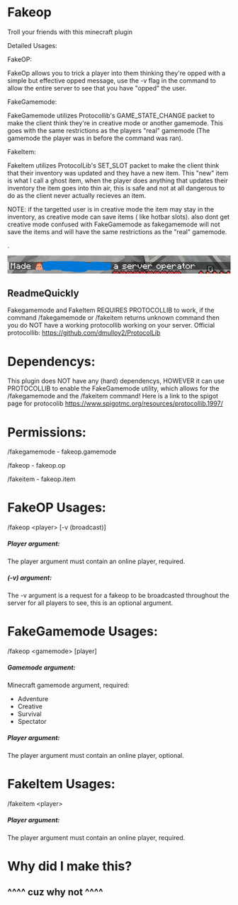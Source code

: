 # Fakeop

Troll your friends with this minecraft plugin

Detailed Usages:

FakeOP:

FakeOp allows you to trick a player into them thinking they're opped with a simple but effective opped message, use the
-v flag in the command to allow the entire server to see that you have "opped" the user.

FakeGamemode:

FakeGamemode utilizes Protocollib's GAME_STATE_CHANGE packet to make the client think they're in creative mode or
another gamemode. This goes with the same restrictions as the players "real" gamemode (The gamemode the player was in
before the command was ran).

FakeItem:

FakeItem utilizes ProtocolLib's SET_SLOT packet to make the client think that their inventory was updated and they have
a new item. This "new" item is what I call a ghost item, when the player does anything that updates their inventory the
item goes into thin air, this is safe and not at all dangerous to do as the client never actually recieves an item.

NOTE: if the targetted user is in creative mode the item may stay in the inventory, as creative mode can save items (
like hotbar slots). also dont get creative mode confused with FakeGamemode as fakegamemode will not save the items and
will have the same restrictions as the "real" gamemode.

.

![img.png](img.png)

## ReadmeQuickly

Fakegamemode and FakeItem REQUIRES PROTOCOLLIB to work, if the command /fakegamemode or /fakeitem returns unknown
command then you do
NOT have a
working protocollib working on your server.
Official protocollib: https://github.com/dmulloy2/ProtocolLib

# Dependencys:

This plugin does NOT have any (hard) dependencys, HOWEVER it can use PROTOCOLLIB to enable the FakeGamemode utility,
which allows for the /fakegamemode and the /fakeitem command!
Here is a link to the spigot page for protocolib
https://www.spigotmc.org/resources/protocollib.1997/

# Permissions:

/fakegamemode - fakeop.gamemode

/fakeop - fakeop.op

/fakeitem - fakeop.item

# FakeOP Usages:

/fakeop \<player\> [-v (broadcast)]

##### Player argument:

The player argument must contain an online player, required.

##### (-v) argument:

The -v argument is a request for a fakeop to be broadcasted throughout the server for all players to see, this is an
optional argument.

# FakeGamemode Usages:

/fakeop \<gamemode\> [player]

##### Gamemode argument:

Minecraft gamemode argument, required:

- Adventure
- Creative
- Survival
- Spectator

##### Player argument:

The player argument must contain an online player, optional.

# FakeItem Usages:

/fakeitem \<player\>

##### Player argument:

The player argument must contain an online player, required.

# Why did I make this?

## ^^^^ cuz why not ^^^^